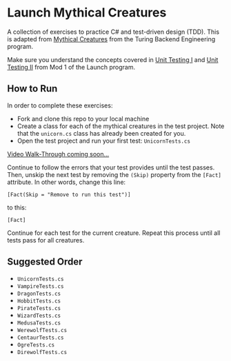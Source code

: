 # Launch Mythical Creatures

A collection of exercises to practice C# and test-driven design (TDD). This is adapted from [Mythical Creatures](https://github.com/turingschool-examples/mod-1-be-exercises/tree/main/ruby_exercises/mythical-creatures) from the Turing Backend Engineering program.

Make sure you understand the concepts covered in [Unit Testing I](https://launch.turing.edu/module1/lessons/Week4/UnitTestingI) and [Unit Testing II](https://launch.turing.edu/module1/lessons/Week5/UnitTestingII) from Mod 1 of the Launch program.

## How to Run

In order to complete these exercises:
* Fork and clone this repo to your local machine
* Create a class for each of the mythical creatures in the test project. Note that the `unicorn.cs` class has already been created for you.
* Open the test project and run your first test: `UnicornTests.cs`

[Video Walk-Through coming soon...]()

Continue to follow the errors that your test provides until the test passes. Then, unskip the next test by removing the `(Skip)` property from the `[Fact]` attribute. In other words, change this line:

```
[Fact(Skip = "Remove to run this test")]
```

to this:
```
[Fact]
```

Continue for each test for the current creature. Repeat this process until all tests pass for all creatures.

## Suggested Order

* `UnicornTests.cs`
* `VampireTests.cs`
* `DragonTests.cs`
* `HobbitTests.cs`
* `PirateTests.cs`
* `WizardTests.cs`
* `MedusaTests.cs`
* `WerewolfTests.cs`
* `CentaurTests.cs`
* `OgreTests.cs`
* `DirewolfTests.cs`

<!--
* `TheJourneyTests.cs` (see below)

## Extra Challenges

### Additional Testing

* Pick three of the creatures and create a new test file for each
* For each creature, add at least three additional tests / pieces of functionality
* Submit pull requests adding the tests to the repository

### The Dreaded `if` Statement

Can you complete implementations of each of the creatures without using `if`
statements? Think about how removing them affects your code. Remember that
a `switch` is just a different form of `if`, so don't use it.

### Imagine Two Creatures

Can you add two new creatures to the repository? How about a Hydra? Add rspec
tests exercising some of the following concepts:

* Passing data into `initialize`
* Using methods to change the internal state of an instance
* Using methods to query the internal state of an instance
* Functionality that necessitates the internal use of an Array

### So you feel like going on a journey?

 Are you up for an adventure traveller? This test involves the creation of new creatures as well as calling upon
 creatures from times once past.

 To get gold you are required to complete quests that act as mini exercisms; you will see three kinds:
 1. The number of times a letter is different.
 2. Adding up the sum of a number and then squaring it i.e. for 5 => 225 = (1 + 2 + 3 + 4 + 5)**
 3. Turning a num into a roman numeral.
 -->
